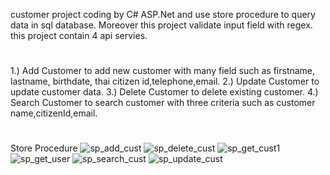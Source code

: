 customer project coding by C# ASP.Net and use store procedure to query data in sql database. Moreover this project validate input field with regex.
this project contain 4 api servies.
#
1.) Add Customer to add new customer with many field such as firstname, lastname, birthdate, thai citizen id,telephone,email.
2.) Update Customer to update customer data.
3.) Delete Customer to delete existing customer.
4.) Search Customer to search customer with three criteria such as customer name,citizenId,email.
#
Store Procedure
![sp_add_cust](https://user-images.githubusercontent.com/62868362/207109177-289ac8b1-5c3c-462c-a9c7-8063852deb45.png)
![sp_delete_cust](https://user-images.githubusercontent.com/62868362/207109184-d090ca6d-bb8a-4a6b-89bd-64f48246113d.png)
![sp_get_cust1](https://user-images.githubusercontent.com/62868362/207109194-53653cd3-f872-42b0-91d4-43a43fb71511.png)
![sp_get_user](https://user-images.githubusercontent.com/62868362/207109195-54ad91b0-e198-4073-b599-366df132452d.png)
![sp_search_cust](https://user-images.githubusercontent.com/62868362/207109198-662ab03e-ec65-47a8-a8f1-f7f45b4fd9d4.png)
![sp_update_cust](https://user-images.githubusercontent.com/62868362/207109206-981bd4f3-4a79-453e-aa80-071bd36e035c.png)
